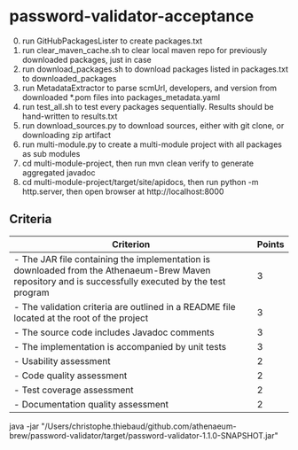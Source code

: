# password-validator-acceptance

0. run GitHubPackagesLister to create packages.txt
1. run clear_maven_cache.sh to clear local maven repo for previously downloaded packages, just in case
2. run download_packages.sh to download packages listed in packages.txt to downloaded_packages
3. run MetadataExtractor to parse scmUrl, developers, and version from downloaded *.pom files into packages_metadata.yaml
4. run test_all.sh to test every packages sequentially. Results should be hand-written to results.txt
5. run download_sources.py to download sources, either with git clone, or downloading zip artifact
6. run multi-module.py to create a multi-module project with all packages as sub modules
7. cd multi-module-project, then run mvn clean verify to generate aggregated javadoc
8. cd multi-module-project/target/site/apidocs, then run python -m http.server, then open browser at http://localhost:8000

## Criteria

| Criterion                                        | Points |
|--------------------------------------------------|--------|
| - The JAR file containing the implementation is downloaded from the Athenaeum-Brew Maven repository and is successfully executed by the test program  | 3 |
| - The validation criteria are outlined in a README file located at the root of the project                                                            | 3 |
| - The source code includes Javadoc comments                                                                                                           | 3 |
| - The implementation is accompanied by unit tests                                                                                                     | 3 |
| - Usability assessment                                                                                                                                | 2 |
| - Code quality assessment                                                                                                                             | 2 |
| - Test coverage assessment                                                                                                                            | 2 |
| - Documentation quality assessment                                                                                                                    | 2 |


java -jar "/Users/christophe.thiebaud/github.com/athenaeum-brew/password-validator/target/password-validator-1.1.0-SNAPSHOT.jar" 










